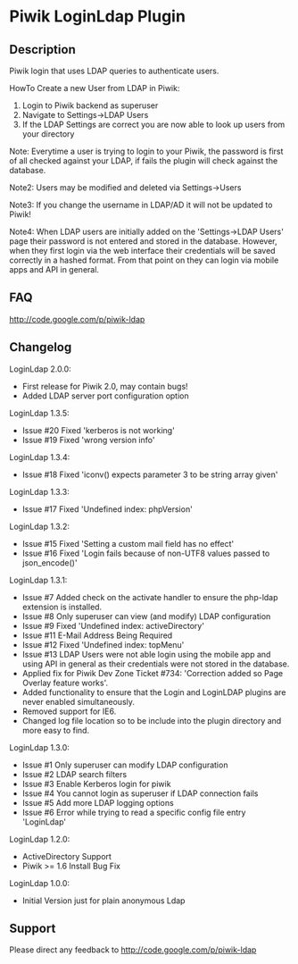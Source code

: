# Piwik LoginLdap Plugin


## Description

Piwik login that uses LDAP queries to authenticate users.

HowTo Create a new User from LDAP in Piwik:
1) Login to Piwik backend as superuser
2) Navigate to Settings->LDAP Users
3) If the LDAP Settings are correct you are now able to look up users from your directory

Note:
Everytime a user is trying to login to your Piwik, the password is first of all checked
against your LDAP, if fails the plugin will check against the database.

Note2:
Users may be modified and deleted via Settings->Users

Note3:
If you change the username in LDAP/AD it will not be updated to Piwik!

Note4:
When LDAP users are initially added on the 'Settings->LDAP Users' page their password is not entered and stored in the database.
However, when they first login via the web interface their credentials will be saved correctly in a hashed format.
From that point on they can login via mobile apps and API in general.


## FAQ

http://code.google.com/p/piwik-ldap


## Changelog

LoginLdap 2.0.0:
* First release for Piwik 2.0, may contain bugs!
* Added LDAP server port configuration option

LoginLdap 1.3.5:
* Issue #20 Fixed 'kerberos is not working'
* Issue #19 Fixed 'wrong version info'

LoginLdap 1.3.4:
* Issue #18 Fixed 'iconv() expects parameter 3 to be string array given'

LoginLdap 1.3.3:
* Issue #17 Fixed 'Undefined index: phpVersion'

LoginLdap 1.3.2:
* Issue #15 Fixed 'Setting a custom mail field has no effect'
* Issue #16 Fixed 'Login fails because of non-UTF8 values passed to json_encode()'

LoginLdap 1.3.1:
* Issue #7 Added check on the activate handler to ensure the php-ldap extension is installed.
* Issue #8 Only superuser can view (and modify) LDAP configuration
* Issue #9 Fixed 'Undefined index: activeDirectory'
* Issue #11 E-Mail Address Being Required
* Issue #12 Fixed 'Undefined index: topMenu'
* Issue #13 LDAP Users were not able login using the mobile app and using API in general as their credentials were not stored in the database.
* Applied fix for Piwik Dev Zone Ticket #734: 'Correction added so Page Overlay feature works'.
* Added functionality to ensure that the Login and LoginLDAP plugins are never enabled simultaneously.
* Removed support for IE6.
* Changed log file location so to be include into the plugin directory and more easy to find.

LoginLdap 1.3.0:
* Issue #1 Only superuser can modify LDAP configuration
* Issue #2 LDAP search filters
* Issue #3 Enable Kerberos login for piwik
* Issue #4 You cannot login as superuser if LDAP connection fails
* Issue #5 Add more LDAP logging options
* Issue #6 Error while trying to read a specific config file entry 'LoginLdap'

LoginLdap 1.2.0:
* ActiveDirectory Support
* Piwik >= 1.6 Install Bug Fix

LoginLdap 1.0.0:
* Initial Version just for plain anonymous Ldap


## Support

Please direct any feedback to http://code.google.com/p/piwik-ldap